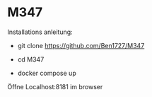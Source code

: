 # M347
Installations anleitung:

- git clone https://github.com/Ben1727/M347

- cd M347

- docker compose up

Öffne Localhost:8181 im browser
